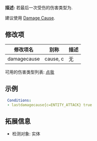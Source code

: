 **描述:** 若最后一次受伤的伤害类型为.

建议使用 [Damage Cause](/条件/damagecause).

修改项
---

| 修改项名  | 别称           | 描述                      |
| --------- | -------------- | ------------------------- |
| damagecause | cause, c | 无 |

可用的伤害类型列表: [点我](/实体/伤害调整)

示例
---

```yaml
 Conditions:
 - lastdamagecause{c=ENTITY_ATTACK} true
```

拓展信息
---

- 检测对象: 实体